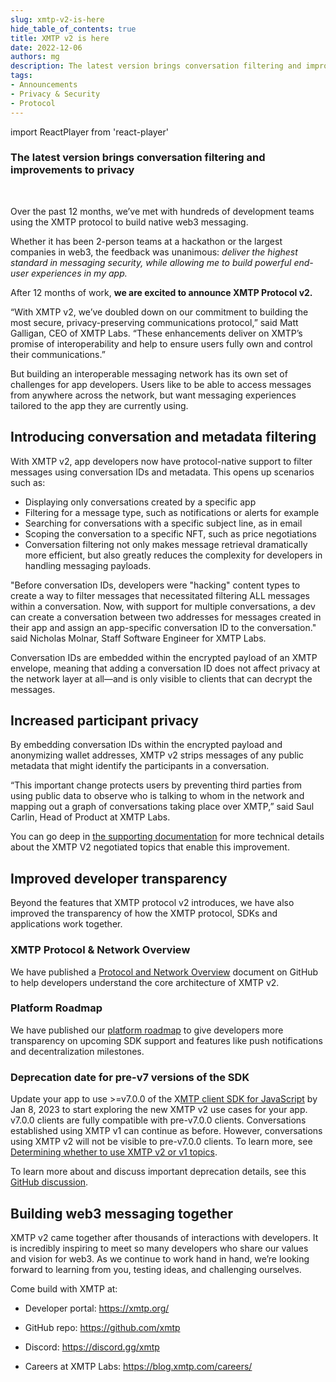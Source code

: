 ```yaml
---
slug: xmtp-v2-is-here
hide_table_of_contents: true
title: XMTP v2 is here
date: 2022-12-06
authors: mg
description: The latest version brings conversation filtering and improvements to privacy
tags:
- Announcements
- Privacy & Security
- Protocol
---
```

import ReactPlayer from 'react-player'

### The latest version brings conversation filtering and improvements to privacy

<ReactPlayer width="100%" controls url='https://www.youtube.com/watch?v=8_ufTvYBdLo' />

<br/>

Over the past 12 months, we’ve met with hundreds of development teams using the XMTP protocol to build native web3 messaging.

<!--truncate-->

Whether it has been 2-person teams at a hackathon or the largest companies in web3, the feedback was unanimous: _deliver the highest standard in messaging security, while allowing me to build powerful end-user experiences in my app._

After 12 months of work, **we are excited to announce XMTP Protocol v2.**

“With XMTP v2, we’ve doubled down on our commitment to building the most secure, privacy-preserving communications protocol,” said Matt Galligan, CEO of XMTP Labs. “These enhancements deliver on XMTP’s promise of interoperability and help to ensure users fully own and control their communications.”

But building an interoperable messaging network has its own set of challenges for app developers. Users like to be able to access messages from anywhere across the network, but want messaging experiences tailored to the app they are currently using.


## Introducing conversation and metadata filtering

With XMTP v2, app developers now have protocol-native support to filter messages using conversation IDs and metadata. This opens up scenarios such as:

- Displaying only conversations created by a specific app
- Filtering for a message type, such as notifications or alerts for example
- Searching for conversations with a specific subject line, as in email
- Scoping the conversation to a specific NFT, such as price negotiations
- Conversation filtering not only makes message retrieval dramatically more efficient, but also greatly reduces the complexity for developers in handling messaging payloads.

"Before conversation IDs, developers were "hacking" content types to create a way to filter messages that necessitated filtering ALL messages within a conversation. Now, with support for multiple conversations, a dev can create a conversation between two addresses for messages created in their app and assign an app-specific conversation ID to the conversation." said Nicholas Molnar, Staff Software Engineer for XMTP Labs.

Conversation IDs are embedded within the encrypted payload of an XMTP envelope, meaning that adding a conversation ID does not affect privacy at the network layer at all—and is only visible to clients that can decrypt the messages.


## Increased participant privacy

By embedding conversation IDs within the encrypted payload and anonymizing wallet addresses, XMTP v2 strips messages of any public metadata that might identify the participants in a conversation.

“This important change protects users by preventing third parties from using public data to observe who is talking to whom in the network and mapping out a graph of conversations taking place over XMTP,” said Saul Carlin, Head of Product at XMTP Labs.

You can go deep in [the supporting documentation](https://xmtp.org/docs/dev-concepts/architectural-overview#client-layer) for more technical details about the XMTP V2 negotiated topics that enable this improvement.


## Improved developer transparency

Beyond the features that XMTP protocol v2 introduces, we have also improved the transparency of how the XMTP protocol, SDKs and applications work together.


### XMTP Protocol & Network Overview

We have published a [Protocol and Network Overview](https://github.com/xmtp/proto/blob/main/PROTOCOL.md) document on GitHub to help developers understand the core architecture of XMTP v2.


### Platform Roadmap

We have published our [platform roadmap](https://xmtp.org/vision/roadmap) to give developers more transparency on upcoming SDK support and features like push notifications and decentralization milestones.


### Deprecation date for pre-v7 versions of the SDK

Update your app to use >=v7.0.0 of the X[MTP client SDK for JavaScript](https://github.com/xmtp/xmtp-js) by Jan 8, 2023 to start exploring the new XMTP v2 use cases for your app. v7.0.0 clients are fully compatible with pre-v7.0.0 clients. Conversations established using XMTP v1 can continue as before. However, conversations using XMTP v2 will not be visible to pre-v7.0.0 clients. To learn more, see [Determining whether to use XMTP v2 or v1 topics](https://xmtp.org/docs/dev-concepts/architectural-overview#determining-whether-to-use-xmtp-v2-or-v1-topics).

To learn more about and discuss important deprecation details, see this [GitHub discussion](https://github.com/orgs/xmtp/discussions/17).

## Building web3 messaging together

XMTP v2 came together after thousands of interactions with developers. It is incredibly inspiring to meet so many developers who share our values and vision for web3. As we continue to work hand in hand, we’re looking forward to learning from you, testing ideas, and challenging ourselves.

Come build with XMTP at:

- Developer portal: https://xmtp.org/

- GitHub repo: https://github.com/xmtp

- Discord: https://discord.gg/xmtp

- Careers at XMTP Labs: https://blog.xmtp.com/careers/

